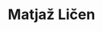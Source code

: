 ---
SICRIS: null
draft: false
fixName: matjaž_ličen
lab: null
labPos: null
location: null
mailInfo: null
officeHours: null
profName: Matjaž Ličen
profTitle: Zunanji sodelavec
telephoneInfo: null
title: Matjaž Ličen
---